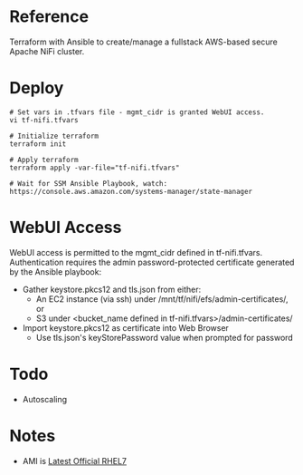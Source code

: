 # Reference
Terraform with Ansible to create/manage a fullstack AWS-based secure Apache NiFi cluster.

# Deploy
```
# Set vars in .tfvars file - mgmt_cidr is granted WebUI access.
vi tf-nifi.tfvars

# Initialize terraform
terraform init

# Apply terraform
terraform apply -var-file="tf-nifi.tfvars"

# Wait for SSM Ansible Playbook, watch:
https://console.aws.amazon.com/systems-manager/state-manager
```

# WebUI Access
WebUI access is permitted to the mgmt_cidr defined in tf-nifi.tfvars. Authentication requires the admin password-protected certificate generated by the Ansible playbook:
- Gather keystore.pkcs12 and tls.json from either:
  - An EC2 instance (via ssh) under /mnt/tf/nifi/efs/admin-certificates/, or
  - S3 under <bucket_name defined in tf-nifi.tfvars>/admin-certificates/
- Import keystore.pkcs12 as certificate into Web Browser
  - Use tls.json's keyStorePassword value when prompted for password

# Todo
- Autoscaling

# Notes
- AMI is [Latest Official RHEL7](https://access.redhat.com/solutions/15356)
